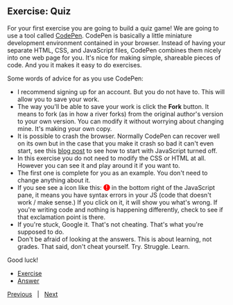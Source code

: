 ## Exercise: Quiz

For your first exercise you are going to build a quiz game! We are going to use a tool called [CodePen][codepen]. CodePen is basically a little miniature development environment contained in your browser. Instead of having your separate HTML, CSS, and JavaScript files, CodePen combines them nicely into one web page for you. It's nice for making simple, shareable pieces of code. And you it makes it easy to do exercises.

Some words of advice for as you use CodePen:

- I recommend signing up for an account. But you do not have to. This will allow you to save your work.
- The way you'll be able to save your work is click the **Fork** button. It means to fork (as in how a river forks) from the original author's version to your own version. You can modify it without worrying about changing mine. It's making your own copy.
- It is possible to crash the browser. Normally CodePen can recover well on its own but in the case that you make it crash so bad it can't even start, see this [blog post][no-js] to see how to start with JavaScript turned off.
- In this exercise you do not need to modify the CSS or HTML at all. However you can see it and play around it if you want to.
- The first one is complete for you as an example. You don't need to change anything about it.
- If you see see a icon like this: <span style="border-radius: 50%; width: 15px; height: 15px; line-height: 15px; display: inline-block; text-align: center; background: red; color: white;">!</span> in the bottom right of the JavaScript pane, it means you have syntax errors in your JS (code that doesn't work / make sense.) If you click on it, it will show you what's wrong. If you're writing code and nothing is happening differently, check to see if that exclamation point is there.
- If you're stuck, Google it. That's not cheating. That's what you're supposed to do.
- Don't be afraid of looking at the answers. This is about learning, not grades. That said, don't cheat yourself. Try. Struggle. Learn.

Good luck!

- [Exercise][ex]
- [Answer][ans]


[Previous](./09-functions-and-scope.md) &nbsp; | &nbsp; [Next](./11-objects-and-arrays.md)


[codepen]: https://codepen.io
[no-js]: https://blog.codepen.io/documentation/features/turn-off-javascript-in-previews/
[ex]: https://codepen.io/benpsk/pen/poLGLGx
[ans]: https://codepen.io/benpsk/pen/ZExwxwP
